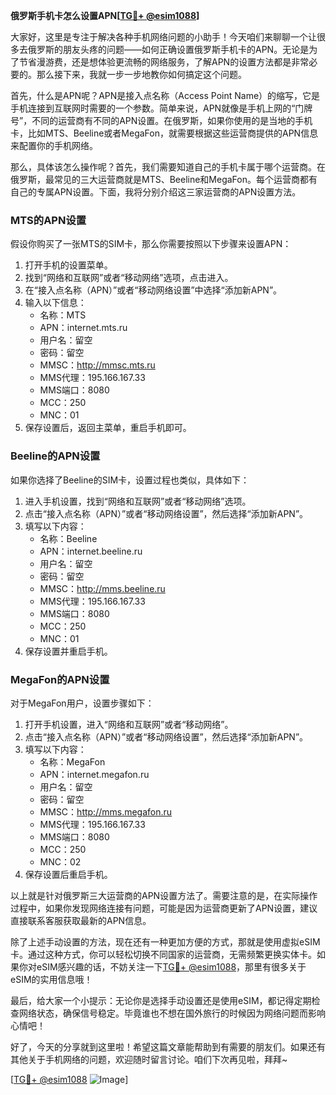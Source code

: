 **俄罗斯手机卡怎么设置APN[[TG💪+ @esim1088](https://t.me/s/esim1088)]**

大家好，这里是专注于解决各种手机网络问题的小助手！今天咱们来聊聊一个让很多去俄罗斯的朋友头疼的问题——如何正确设置俄罗斯手机卡的APN。无论是为了节省漫游费，还是想体验更流畅的网络服务，了解APN的设置方法都是非常必要的。那么接下来，我就一步一步地教你如何搞定这个问题。

首先，什么是APN呢？APN是接入点名称（Access Point Name）的缩写，它是手机连接到互联网时需要的一个参数。简单来说，APN就像是手机上网的“门牌号”，不同的运营商有不同的APN设置。在俄罗斯，如果你使用的是当地的手机卡，比如MTS、Beeline或者MegaFon，就需要根据这些运营商提供的APN信息来配置你的手机网络。

那么，具体该怎么操作呢？首先，我们需要知道自己的手机卡属于哪个运营商。在俄罗斯，最常见的三大运营商就是MTS、Beeline和MegaFon。每个运营商都有自己的专属APN设置。下面，我将分别介绍这三家运营商的APN设置方法。

### MTS的APN设置

假设你购买了一张MTS的SIM卡，那么你需要按照以下步骤来设置APN：

1. 打开手机的设置菜单。
2. 找到“网络和互联网”或者“移动网络”选项，点击进入。
3. 在“接入点名称（APN）”或者“移动网络设置”中选择“添加新APN”。
4. 输入以下信息：
   - 名称：MTS
   - APN：internet.mts.ru
   - 用户名：留空
   - 密码：留空
   - MMSC：http://mmsc.mts.ru
   - MMS代理：195.166.167.33
   - MMS端口：8080
   - MCC：250
   - MNC：01
5. 保存设置后，返回主菜单，重启手机即可。

### Beeline的APN设置

如果你选择了Beeline的SIM卡，设置过程也类似，具体如下：

1. 进入手机设置，找到“网络和互联网”或者“移动网络”选项。
2. 点击“接入点名称（APN）”或者“移动网络设置”，然后选择“添加新APN”。
3. 填写以下内容：
   - 名称：Beeline
   - APN：internet.beeline.ru
   - 用户名：留空
   - 密码：留空
   - MMSC：http://mms.beeline.ru
   - MMS代理：195.166.167.33
   - MMS端口：8080
   - MCC：250
   - MNC：01
4. 保存设置并重启手机。

### MegaFon的APN设置

对于MegaFon用户，设置步骤如下：

1. 打开手机设置，进入“网络和互联网”或者“移动网络”。
2. 点击“接入点名称（APN）”或者“移动网络设置”，然后选择“添加新APN”。
3. 填写以下内容：
   - 名称：MegaFon
   - APN：internet.megafon.ru
   - 用户名：留空
   - 密码：留空
   - MMSC：http://mms.megafon.ru
   - MMS代理：195.166.167.33
   - MMS端口：8080
   - MCC：250
   - MNC：02
4. 保存设置后重启手机。

以上就是针对俄罗斯三大运营商的APN设置方法了。需要注意的是，在实际操作过程中，如果你发现网络连接有问题，可能是因为运营商更新了APN设置，建议直接联系客服获取最新的APN信息。

除了上述手动设置的方法，现在还有一种更加方便的方式，那就是使用虚拟eSIM卡。通过这种方式，你可以轻松切换不同国家的运营商，无需频繁更换实体卡。如果你对eSIM感兴趣的话，不妨关注一下[TG💪+ @esim1088](https://t.me/s/esim1088)，那里有很多关于eSIM的实用信息哦！

最后，给大家一个小提示：无论你是选择手动设置还是使用eSIM，都记得定期检查网络状态，确保信号稳定。毕竟谁也不想在国外旅行的时候因为网络问题而影响心情吧！

好了，今天的分享就到这里啦！希望这篇文章能帮助到有需要的朋友们。如果还有其他关于手机网络的问题，欢迎随时留言讨论。咱们下次再见啦，拜拜~

[[TG💪+ @esim1088](https://t.me/s/esim1088) ![Image](https://i.postimg.cc/4NQfJmqS/Snipaste-2025-05-13-00-14-12.png)]